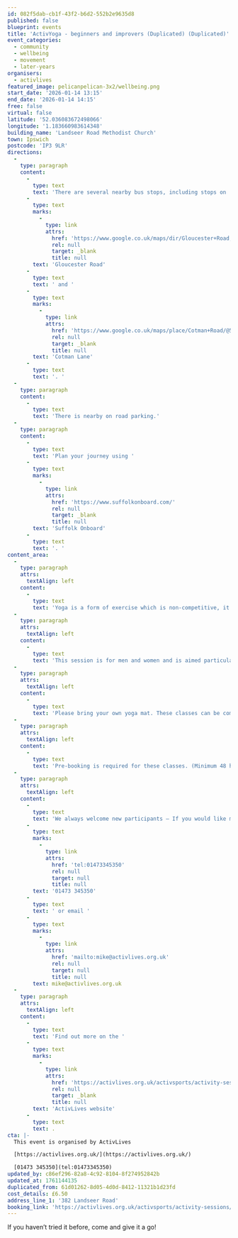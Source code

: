 ```yaml
---
id: 082f5dab-cb1f-43f2-b6d2-552b2e9635d8
published: false
blueprint: events
title: 'ActivYoga - beginners and improvers (Duplicated) (Duplicated)'
event_categories:
  - community
  - wellbeing
  - movement
  - later-years
organisers:
  - activlives
featured_image: pelicanpelican-3x2/wellbeing.png
start_date: '2026-01-14 13:15'
end_date: '2026-01-14 14:15'
free: false
virtual: false
latitude: '52.036083672498066'
longitude: '1.183660983614348'
building_name: 'Landseer Road Methodist Church'
town: Ipswich
postcode: 'IP3 9LR'
directions:
  -
    type: paragraph
    content:
      -
        type: text
        text: 'There are several nearby bus stops, including stops on '
      -
        type: text
        marks:
          -
            type: link
            attrs:
              href: 'https://www.google.co.uk/maps/dir/Gloucester+Road,+Ipswich+IP3+9LS/Landseer+Road+Methodist+Church/@52.0362431,1.1816168,17z/data=!3m1!4b1!4m14!4m13!1m5!1m1!1s0x47d99feaac5c7027:0x7f30c6350b20851c!2m2!1d1.184874!2d52.036594!1m5!1m1!1s0x47d99feac1364ed5:0x137adf566a824401!2m2!1d1.183596!2d52.0359465!3e2?entry=ttu&g_ep=EgoyMDI1MDUxNS4wIKXMDSoJLDEwMjExNDUzSAFQAw%3D%3D'
              rel: null
              target: _blank
              title: null
        text: 'Gloucester Road'
      -
        type: text
        text: ' and '
      -
        type: text
        marks:
          -
            type: link
            attrs:
              href: 'https://www.google.co.uk/maps/place/Cotman+Road/@52.0357347,1.1811572,18z/data=!4m23!1m16!4m15!1m6!1m2!1s0x47d99feac1364ed5:0x137adf566a824401!2sLandseer+Road+Methodist+Church!2m2!1d1.183596!2d52.0359465!1m6!1m2!1s0x47d99feb18d504d7:0xba3c4c99e783cda6!2sCotman+Road,+Ipswich+IP3+0RG!2m2!1d1.181868!2d52.035336!3e2!3m5!1s0x47d99feb18d504d7:0xba3c4c99e783cda6!8m2!3d52.035336!4d1.181868!16s%2Fg%2F1q67rd9sc?entry=ttu&g_ep=EgoyMDI1MDUxNS4wIKXMDSoJLDEwMjExNDUzSAFQAw%3D%3D'
              rel: null
              target: _blank
              title: null
        text: 'Cotman Lane'
      -
        type: text
        text: '. '
  -
    type: paragraph
    content:
      -
        type: text
        text: 'There is nearby on road parking.'
  -
    type: paragraph
    content:
      -
        type: text
        text: 'Plan your journey using '
      -
        type: text
        marks:
          -
            type: link
            attrs:
              href: 'https://www.suffolkonboard.com/'
              rel: null
              target: _blank
              title: null
        text: 'Suffolk Onboard'
      -
        type: text
        text: '. '
content_area:
  -
    type: paragraph
    attrs:
      textAlign: left
    content:
      -
        type: text
        text: 'Yoga is a form of exercise which is non-competitive, it is designed to develop a feeling of total well-being.'
  -
    type: paragraph
    attrs:
      textAlign: left
    content:
      -
        type: text
        text: 'This session is for men and women and is aimed particularly at people new to yoga. '
  -
    type: paragraph
    attrs:
      textAlign: left
    content:
      -
        type: text
        text: 'Please bring your own yoga mat. These classes can be completed sitting in a chair. '
  -
    type: paragraph
    attrs:
      textAlign: left
    content:
      -
        type: text
        text: 'Pre-booking is required for these classes. (Minimum 48 hours notice is required for cancellations).'
  -
    type: paragraph
    attrs:
      textAlign: left
    content:
      -
        type: text
        text: 'We always welcome new participants – If you would like more information, please call on '
      -
        type: text
        marks:
          -
            type: link
            attrs:
              href: 'tel:01473345350'
              rel: null
              target: null
              title: null
        text: '01473 345350'
      -
        type: text
        text: ' or email '
      -
        type: text
        marks:
          -
            type: link
            attrs:
              href: 'mailto:mike@activlives.org.uk'
              rel: null
              target: null
              title: null
        text: mike@activlives.org.uk
  -
    type: paragraph
    attrs:
      textAlign: left
    content:
      -
        type: text
        text: 'Find out more on the '
      -
        type: text
        marks:
          -
            type: link
            attrs:
              href: 'https://activlives.org.uk/activsports/activity-sessions/activyoga-for-beginners-and-improvers/'
              rel: null
              target: _blank
              title: null
        text: 'ActivLives website'
      -
        type: text
        text: .
cta: |-
  This event is organised by ActivLives

  [https://activlives.org.uk/](https://activlives.org.uk/) 

  [01473 345350](tel:01473345350)
updated_by: c86ef296-82a8-4c92-8104-8f274952842b
updated_at: 1761144135
duplicated_from: 61d01262-8d05-4d0d-8412-11321b1d23fd
cost_details: £6.50
address_line_1: '382 Landseer Road'
booking_link: 'https://activlives.org.uk/activsports/activity-sessions/activyoga-for-beginners-and-improvers/'
---
```

If you haven’t tried it before, come and give it a go!